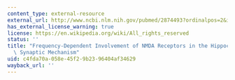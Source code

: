 ```yaml
---
content_type: external-resource
external_url: http://www.ncbi.nlm.nih.gov/pubmed/2874493?ordinalpos=2&itool=EntrezSystem2.PEntrez.Pubmed.Pubmed_ResultsPanel.Pubmed_DefaultReportPanel.Pubmed_RVDocSum
has_external_license_warning: true
license: https://en.wikipedia.org/wiki/All_rights_reserved
status: ''
title: "Frequency-Dependent Involvement of NMDA Receptors in the Hippocampus:\_A Novel\
  \ Synaptic Mechanism"
uid: c4fda70a-058e-45f2-9b23-96404af34629
wayback_url: ''
---
```

